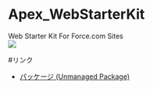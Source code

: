 Apex_WebStarterKit
==================

Web Starter Kit For Force.com Sites  
<img src="http://f.st-hatena.com/images/fotolife/t/tyoshikawa1106/20140713/20140713214609.png" />  

#リンク  
- <a href="https://login.salesforce.com/packaging/installPackage.apexp?p0=04ti0000000LJ6P" target="_blank">パッケージ (Unmanaged Package)</a>
